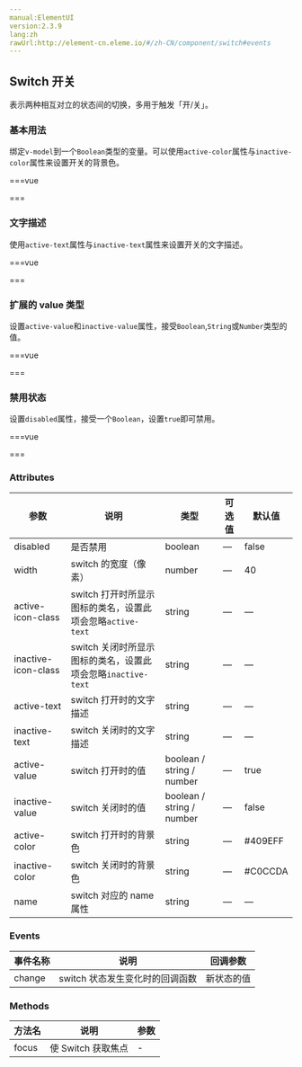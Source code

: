 ```yaml
---
manual:ElementUI
version:2.3.9
lang:zh
rawUrl:http://element-cn.eleme.io/#/zh-CN/component/switch#events
---
```



## Switch 开关<a name="switch-kai-guan"></a>


表示两种相互对立的状态间的切换，多用于触发「开/关」。


### 基本用法<a name="ji-ben-yong-fa"></a>


绑定`v-model`到一个`Boolean`类型的变量。可以使用`active-color`属性与`inactive-color`属性来设置开关的背景色。


===vue
<template>
<el-switch
  v-model="value2"
  active-color="#13ce66"
  inactive-color="#ff4949">
</el-switch>
</template>


<script>
module.exports =  {
    data() {
      return {
        value1: true,
        value2: true
      }
    }
  };
</script>


===




### 文字描述<a name="wen-zi-miao-shu"></a>


使用`active-text`属性与`inactive-text`属性来设置开关的文字描述。


===vue
<template>
<el-switch
  v-model="value3"
  active-text="按月付费"
  inactive-text="按年付费">
</el-switch>
<el-switch
  style="display: block"
  v-model="value4"
  active-color="#13ce66"
  inactive-color="#ff4949"
  active-text="按月付费"
  inactive-text="按年付费">
</el-switch>
</template>


<script>
module.exports =  {
    data() {
      return {
        value3: true,
        value4: true
      }
    }
  };
</script>


===




### 扩展的 value 类型<a name="kuo-zhan-de-value-lei-xing"></a>


设置`active-value`和`inactive-value`属性，接受`Boolean`,`String`或`Number`类型的值。


===vue
<template>
<el-tooltip :content="'Switch value: ' + value5" placement="top">
  <el-switch
    v-model="value5"
    active-color="#13ce66"
    inactive-color="#ff4949"
    active-value="100"
    inactive-value="0">
  </el-switch>
</el-tooltip>
</template>


<script>
module.exports =  {
    data() {
      return {
        value5: '100'
      }
    }
  };
</script>


===




### 禁用状态<a name="jin-yong-zhuang-tai"></a>


设置`disabled`属性，接受一个`Boolean`，设置`true`即可禁用。


===vue
<template>
<el-switch
  v-model="value6"
  disabled>
</el-switch>
<el-switch
  v-model="value7"
  disabled>
</el-switch>
</template>


<script>
module.exports =  {
    data() {
      return {
        value6: true,
        value7: false
      }
    }
  };
</script>


===




### Attributes<a name="attributes"></a>
参数 | 说明 | 类型 | 可选值 | 默认值 
 ---  |  ---  |  ---  |  ---  |  ---  | 
disabled | 是否禁用 | boolean | — | false 
width | switch 的宽度（像素） | number | — | 40 
active-icon-class | switch 打开时所显示图标的类名，设置此项会忽略`active-text` | string | — | — 
inactive-icon-class | switch 关闭时所显示图标的类名，设置此项会忽略`inactive-text` | string | — | — 
active-text | switch 打开时的文字描述 | string | — | — 
inactive-text | switch 关闭时的文字描述 | string | — | — 
active-value | switch 打开时的值 | boolean / string / number | — | true 
inactive-value | switch 关闭时的值 | boolean / string / number | — | false 
active-color | switch 打开时的背景色 | string | — | #409EFF 
inactive-color | switch 关闭时的背景色 | string | — | #C0CCDA 
name | switch 对应的 name 属性 | string | — | — 


### Events<a name="events"></a>
事件名称 | 说明 | 回调参数 
 ---  |  ---  |  ---  | 
change | switch 状态发生变化时的回调函数 | 新状态的值 


### Methods<a name="methods"></a>
方法名 | 说明 | 参数 
 ---  |  ---  |  ---  | 
focus | 使 Switch 获取焦点 | - 

